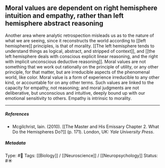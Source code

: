 ## Moral values are dependent on right hemisphere intuition and empathy, rather than left hemisphere abstract reasoning  # 

Another area where analytic retrospection misleads us as to the nature of what we are seeing, since it reconstructs the world according to [[left hemisphere]] principles, is that of morality. [[The left hemisphere tends to understand things as logical, abstract, and stripped of context]], and [[the left hemisphere deals with conscious explicit linear reasoning, and the right with implicit unconscious deductive reasoning]]. Moral values are not something that we work out rationally on the principle of utility, or any other principle, for that matter, but are irreducible aspects of the phenomenal world, like color. Moral value is a form of experience irreducible to any other kind, or accountable for on any other terms. Such values are linked to the capacity for empathy, not reasoning; and moral judgments are not deliberative, but unconscious and intuitive, deeply bound up with our emotional sensitivity to others. Empathy is intrinsic to morality.

___

##### References

- Mcgilchrist, Iain. (2010). [[The Master and His Emissary Chapter 2. What Do the Hemispheres Do?]] (p. 171). London, UK: _Yale University Press_.

##### Metadata

Type: #🔴 
Tags: [[Biology]] / [[Neuroscience]] / [[Neuropsychology]]
Status: #☀️ 